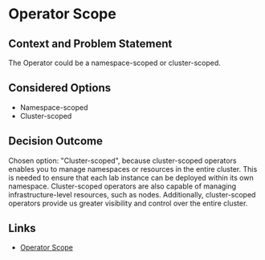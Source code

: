 # Operator Scope

## Context and Problem Statement

The Operator could be a namespace-scoped or cluster-scoped.

## Considered Options

* Namespace-scoped
* Cluster-scoped

## Decision Outcome

Chosen option: "Cluster-scoped", because cluster-scoped operators enables you to manage namespaces or resources in the entire cluster. This is needed to ensure that each lab instance can be deployed within its own namespace. Cluster-scoped operators are also capable of managing infrastructure-level resources, such as nodes. Additionally, cluster-scoped operators provide us greater visibility and control over the entire cluster.

## Links

* [Operator Scope](https://sdk.operatorframework.io/docs/building-operators/golang/operator-scope/)
